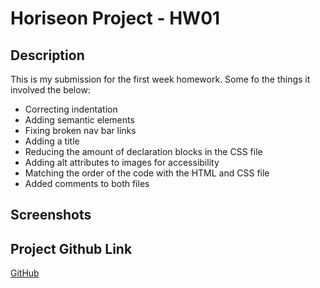 # Horiseon Project - HW01

## Description

This is my submission for the first week homework. Some fo the things it involved the below:

- Correcting indentation
- Adding semantic elements
- Fixing broken nav bar links
- Adding a title
- Reducing the amount of declaration blocks in the CSS file
- Adding alt attributes to images for accessibility
- Matching the order of the code with the HTML and CSS file
- Added comments to both files

## Screenshots

## Project Github Link

[GitHub](https://leon3005.github.io/Homework-1/)
